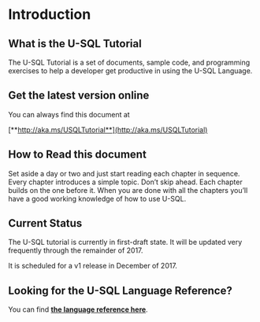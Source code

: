 # Introduction

## What is the U-SQL Tutorial

The U-SQL Tutorial is a set of documents, sample code, and programming exercises to help a developer get productive in using the U-SQL Language. 

## Get the latest version online

You can always find this document at

[**http://aka.ms/USQLTutorial**](http://aka.ms/USQLTutorial)

## How to Read this document

Set aside a day or two and just start reading each chapter in sequence. Every chapter introduces a simple topic. Don’t skip ahead. Each chapter builds on the one before it. When you are done with all the chapters you’ll have a good working knowledge of how to use U-SQL.

## Current Status

The U-SQL tutorial is currently in first-draft state. It will be updated very frequently through the remainder of 2017. 

It is scheduled for a v1 release in December of 2017.


## Looking for the U-SQL Language Reference?

You can find [**the language reference here**](https://msdn.microsoft.com/en-us/library/azure/mt591959.aspx).




